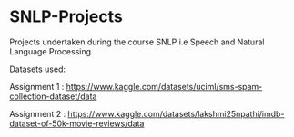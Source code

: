 # SNLP-Projects
Projects undertaken during the course SNLP i.e Speech and Natural Language Processing

Datasets used:

Assignment 1 : https://www.kaggle.com/datasets/uciml/sms-spam-collection-dataset/data

Assignment 2 : https://www.kaggle.com/datasets/lakshmi25npathi/imdb-dataset-of-50k-movie-reviews/data
